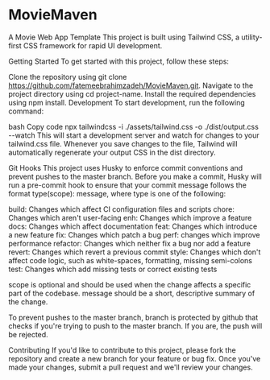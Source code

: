 # MovieMaven
A Movie Web App Template
This project is built using Tailwind CSS, a utility-first CSS framework for rapid UI development.

Getting Started
To get started with this project, follow these steps:

Clone the repository using git clone https://github.com/fatemeebrahimzadeh/MovieMaven.git.
Navigate to the project directory using cd project-name.
Install the required dependencies using npm install.
Development
To start development, run the following command:

bash
Copy code
npx tailwindcss -i ./assets/tailwind.css -o ./dist/output.css --watch
This will start a development server and watch for changes to your tailwind.css file. Whenever you save changes to the file, Tailwind will automatically regenerate your output CSS in the dist directory.

Git Hooks
This project uses Husky to enforce commit conventions and prevent pushes to the master branch. Before you make a commit, Husky will run a pre-commit hook to ensure that your commit message follows the format type(scope): message, where type is one of the following:

build: Changes which affect CI configuration files and scripts
chore: Changes which aren't user-facing
enh: Changes which improve a feature
docs: Changes which affect documentation
feat: Changes which introduce a new feature
fix: Changes which patch a bug
perf: changes which improve performance
refactor: Changes which neither fix a bug nor add a feature
revert: Changes which revert a previous commit
style: Changes which don't affect code logic, such as white-spaces, formatting, missing semi-colons
test: Changes which add missing tests or correct existing tests

scope is optional and should be used when the change affects a specific part of the codebase. message should be a short, descriptive summary of the change.

To prevent pushes to the master branch, branch is protected by github that checks if you're trying to push to the master branch. If you are, the push will be rejected.

Contributing
If you'd like to contribute to this project, please fork the repository and create a new branch for your feature or bug fix. Once you've made your changes, submit a pull request and we'll review your changes.
